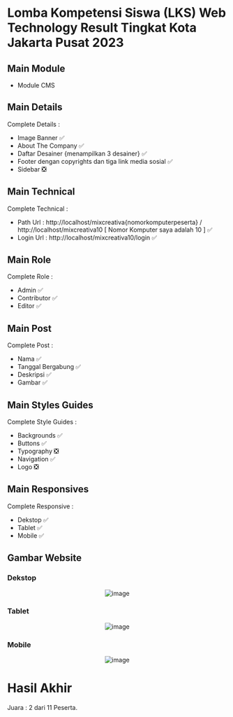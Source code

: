 # Lomba Kompetensi Siswa (LKS) Web Technology Result Tingkat Kota Jakarta Pusat 2023

## Main Module
- Module CMS

## Main Details
Complete Details :
- Image Banner :white_check_mark:
- About The Company :white_check_mark:
- Daftar Desainer {menampilkan 3 desainer} :white_check_mark:
- Footer dengan copyrights dan tiga link media sosial :white_check_mark:
- Sidebar :negative_squared_cross_mark:

## Main Technical
Complete Technical :
- Path Url : http://localhost/mixcreativa{nomorkomputerpeserta} / http://localhost/mixcreativa10   [ Nomor Komputer saya adalah 10 ] :white_check_mark:
- Login Url : http://localhost/mixcreativa10/login :white_check_mark:

## Main Role
Complete Role :
- Admin :white_check_mark:
- Contributor :white_check_mark:
- Editor :white_check_mark:

## Main Post
Complete Post :
- Nama :white_check_mark:
- Tanggal Bergabung :white_check_mark:
- Deskripsi :white_check_mark:
- Gambar :white_check_mark:

## Main Styles Guides
Complete Style Guides :
- Backgrounds :white_check_mark:
- Buttons :white_check_mark:
- Typography :negative_squared_cross_mark:
- Navigation :white_check_mark:
- Logo :negative_squared_cross_mark:

## Main Responsives
Complete Responsive :
- Dekstop :white_check_mark:
- Tablet :white_check_mark:
- Mobile :white_check_mark:

## Gambar Website

### Dekstop

<p align="center">
<img src="https://github.com/Jahirrrr/lks-webtech-2023/blob/37010469b507b9ed33e25cfaf52398da9e23db2c/10_CMS_MODULE/desain/Dekstop_MXC.png" alt="image"></a>
</p>

### Tablet

<p align="center">
<img src="https://github.com/Jahirrrr/lks-webtech-2023/blob/37010469b507b9ed33e25cfaf52398da9e23db2c/10_CMS_MODULE/desain/Tablet_MXC.png" alt="image"></a>
</p>

### Mobile

<p align="center">
<img src="https://github.com/Jahirrrr/lks-webtech-2023/blob/37010469b507b9ed33e25cfaf52398da9e23db2c/10_CMS_MODULE/desain/Mobile_MXC.png" alt="image"></a>
</p>


# Hasil Akhir
Juara : 2 dari 11 Peserta.
